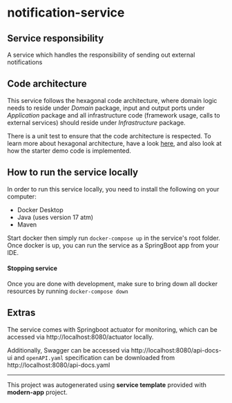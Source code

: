 # notification-service

## Service responsibility
A service which handles the responsibility of sending out external notifications

## Code architecture
This service follows the hexagonal code architecture, where domain logic needs to reside under *Domain* package, input and output ports under *Application* package and all infrastructure code (framework usage, calls to external services) should reside under *Infrastructure* package.

There is a unit test to ensure that the code architecture is respected. To learn more about hexagonal architecture, have a look [here](https://netflixtechblog.com/ready-for-changes-with-hexagonal-architecture-b315ec967749), and also look at how the starter demo code is implemented.



## How to run the service locally
In order to run this service locally, you need to install the following on your computer:
* Docker Desktop
* Java (uses version 17 atm)
* Maven

Start docker then simply run `docker-compose up` in the service's root folder. Once docker is up, you can run the service as a SpringBoot app from your IDE.

#### Stopping service
Once you are done with development, make sure to bring down all docker resources by running `docker-compose down`

## Extras
The service comes with Springboot actuator for monitoring, which can be accessed via http://localhost:8080/actuator locally.

Additionally, Swagger can be accessed via http://localhost:8080/api-docs-ui and `openAPI.yaml` specification can be downloaded from http://localhost:8080/api-docs.yaml


---
This project was autogenerated using **service template** provided with **modern-app** project.
